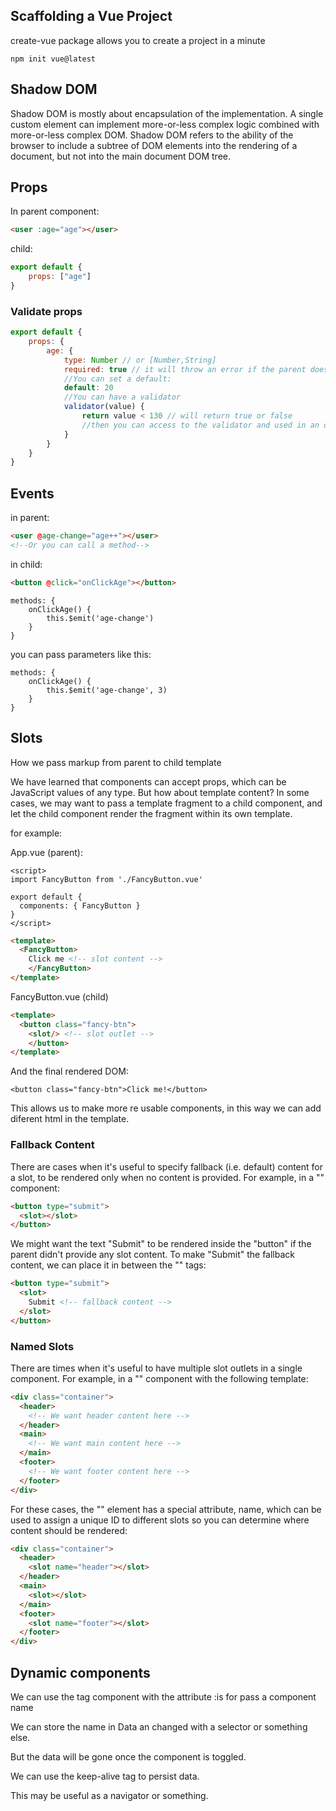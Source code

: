 
## Scaffolding a Vue Project

create-vue package allows you to create a project in a minute

```console
npm init vue@latest
```

## Shadow DOM

Shadow DOM is mostly about encapsulation of the implementation. A single custom element can implement more-or-less complex logic combined with more-or-less complex DOM. Shadow DOM refers to the ability of the browser to include a subtree of DOM elements into the rendering of a document, but not into the main document DOM tree.

## Props

In parent component:
```html
<user :age="age"></user>
```
child:


```js
export default {
    props: ["age"]
}
```

### Validate props

```js
export default {
    props: {
        age: {
            type: Number // or [Number,String]
            required: true // it will throw an error if the parent doesn't pass the prop.
            //You can set a default:
            default: 20
            //You can have a validator
            validator(value) {
                return value < 130 // will return true or false
                //then you can access to the validator and used in an other mechanism
            }
        }
    }
}
```

## Events

in parent:
```html
<user @age-change="age++"></user>
<!--Or you can call a method-->
```

in child:

```html
<button @click="onClickAge"></button>
```

```Js
methods: {
    onClickAge() {
        this.$emit('age-change')
    }
}
```

you can pass parameters like this:

```Js
methods: {
    onClickAge() {
        this.$emit('age-change', 3)
    }
}
```

## Slots

How we pass markup from parent to child template

We have learned that components can accept props, which can be JavaScript values of any type. But how about template content? In some cases, we may want to pass a template fragment to a child component, and let the child component render the fragment within its own template.

for example:

App.vue (parent):

```Js
<script>
import FancyButton from './FancyButton.vue'
  
export default {
  components: { FancyButton }
}
</script>
```

```html
<template>
  <FancyButton>
    Click me <!-- slot content -->
 	</FancyButton>
</template>
```

FancyButton.vue (child)

```html
<template>
  <button class="fancy-btn">
  	<slot/> <!-- slot outlet -->
	</button>
</template>
```

And the final rendered DOM:
```Js
<button class="fancy-btn">Click me!</button>
```

This allows us to make more re usable components, in this way we can add diferent html in the template.

### Fallback Content 

There are cases when it's useful to specify fallback (i.e. default) content for a slot, to be rendered only when no content is provided. For example, in a "<SubmitButton>" component:

```html
<button type="submit">
  <slot></slot>
</button>

```

We might want the text "Submit" to be rendered inside the "button" if the parent didn't provide any slot content. To make "Submit" the fallback content, we can place it in between the "<slot>" tags:

```html
<button type="submit">
  <slot>
    Submit <!-- fallback content -->
  </slot>
</button>
```

### Named Slots

There are times when it's useful to have multiple slot outlets in a single component. For example, in a "<BaseLayout>" component with the following template:

```html
<div class="container">
  <header>
    <!-- We want header content here -->
  </header>
  <main>
    <!-- We want main content here -->
  </main>
  <footer>
    <!-- We want footer content here -->
  </footer>
</div>
```
For these cases, the "<slot>" element has a special attribute, name, which can be used to assign a unique ID to different slots so you can determine where content should be rendered:

```html
<div class="container">
  <header>
    <slot name="header"></slot>
  </header>
  <main>
    <slot></slot>
  </main>
  <footer>
    <slot name="footer"></slot>
  </footer>
</div>
```

## Dynamic components

We can use the tag component with the attribute :is for pass a component name

We can store the name in Data an changed with a selector or something else.

But the data will be gone once the component is toggled.

We can use the keep-alive tag to persist data.

This may be useful as a navigator or something.